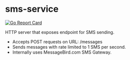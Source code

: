# sms-service

[![Go Report Card](https://goreportcard.com/badge/github.com/bilinguliar/sms-service)](https://goreportcard.com/report/github.com/bilinguliar/sms-service)

HTTP server that exposes endpoint for SMS sending. 

* Accepts POST requests on URL: /messages
* Sends messages with rate limited to 1 SMS per second.
* Internally uses MessageBird.com SMS Gateway.
